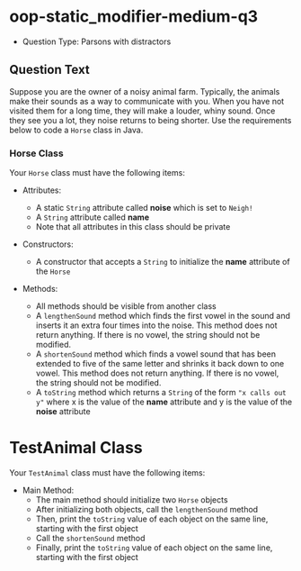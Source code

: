 # oop-static_modifier-medium-q3

- Question Type: Parsons with distractors

## Question Text

Suppose you are the owner of a noisy animal farm. Typically, the animals make their sounds as a way to communicate with 
you. When you have not visited them for a long time, they will make a louder, whiny sound. Once they see you a lot, they 
noise returns to being shorter. Use the requirements below to code a `Horse` class in Java.

### Horse Class

Your `Horse` class must have the following items:

- Attributes:
    - A static `String` attribute called **noise** which is set to `Neigh!`
    - A `String` attribute called **name**
    - Note that all attributes in this class should be private

- Constructors:
    - A constructor that accepts a `String` to initialize the **name** attribute of the `Horse`

- Methods:
    - All methods should be visible from another class 
    - A `lengthenSound` method which finds the first vowel in the sound and inserts it an extra four times into the 
      noise. This method does not return anything. If there is no vowel, the string should not be modified.
    - A `shortenSound` method which finds a vowel sound that has been extended to five of the same letter and shrinks
      it back down to one vowel. This method does not return anything. If there is no vowel, the string should not be modified.
    - A `toString` method which returns a `String` of the form `"x calls out y"` where x is the value of the **name** 
      attribute and y is the value of the **noise** attribute

# TestAnimal Class

Your `TestAnimal` class must have the following items:

- Main Method:
    - The main method should initialize two `Horse` objects
    - After initializing both objects, call the `lengthenSound` method
    - Then, print the `toString` value of each object on the same line, starting with the first object
    - Call the `shortenSound` method 
    - Finally, print the `toString` value of each object on the same line, starting with the first object
